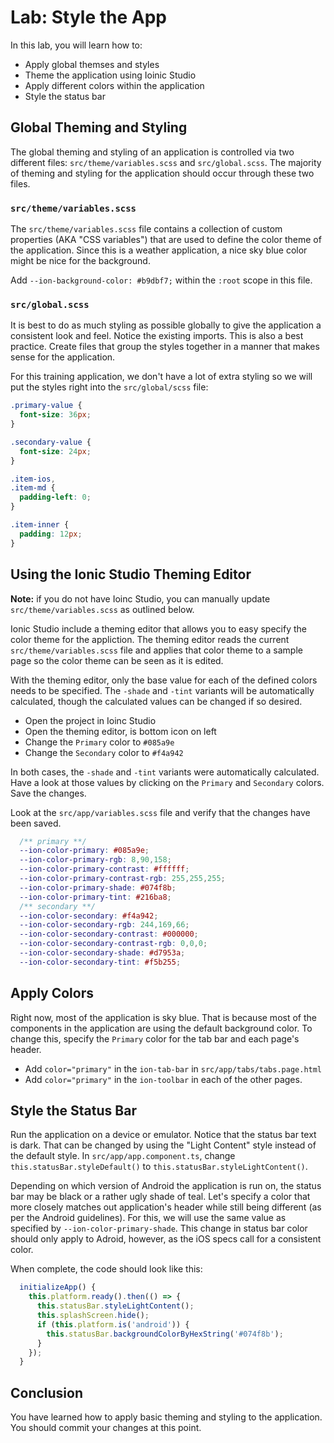 # Lab: Style the App 

In this lab, you will learn how to:

* Apply global themses and styles
* Theme the application using Ioinic Studio
* Apply different colors within the application
* Style the status bar

## Global Theming and Styling

The global theming and styling of an application is controlled via two different files: `src/theme/variables.scss` and `src/global.scss`. The majority of theming and styling for the application should occur through these two files.

### `src/theme/variables.scss`

The `src/theme/variables.scss` file contains a collection of custom properties (AKA "CSS variables") that are used to define the color theme of the application. Since this is a weather application, a nice sky blue color might be nice for the background.

Add `--ion-background-color: #b9dbf7;` within the `:root` scope in this file.

### `src/global.scss`

It is best to do as much styling as possible globally to give the application a consistent look and feel. Notice the existing imports. This is also a best practice. Create files that group the styles together in a manner that makes sense for the application.

For this training application, we don't have a lot of extra styling so we will put the styles right into the `src/global/scss` file:

```scss
.primary-value {
  font-size: 36px;
}

.secondary-value {
  font-size: 24px;
}

.item-ios,
.item-md {
  padding-left: 0;
}

.item-inner {
  padding: 12px;
}
```

## Using the Ionic Studio Theming Editor

**Note:** if you do not have Ioinc Studio, you can manually update `src/theme/variables.scss` as outlined below.

Ionic Studio include a theming editor that allows you to easy specify the color theme for the appliction. The theming editor reads the current `src/theme/variables.scss` file and applies that color theme to a sample page so the color theme can be seen as it is edited.

With the theming editor, only the base value for each of the defined colors needs to be specified. The `-shade` and `-tint` variants will be automatically calculated, though the calculated values can be changed if so desired.

* Open the project in Ioinc Studio
* Open the theming editor, is bottom icon on left
* Change the `Primary` color to `#085a9e`
* Change the `Secondary` color to `#f4a942`

In both cases, the `-shade` and `-tint` variants were automatically calculated. Have a look at those values by clicking on the `Primary` and `Secondary` colors. Save the changes.

Look at the `src/app/variables.scss` file and verify that the changes have been saved.

```scss
  /** primary **/
  --ion-color-primary: #085a9e;
  --ion-color-primary-rgb: 8,90,158;
  --ion-color-primary-contrast: #ffffff;
  --ion-color-primary-contrast-rgb: 255,255,255;
  --ion-color-primary-shade: #074f8b;
  --ion-color-primary-tint: #216ba8;
  /** secondary **/
  --ion-color-secondary: #f4a942;
  --ion-color-secondary-rgb: 244,169,66;
  --ion-color-secondary-contrast: #000000;
  --ion-color-secondary-contrast-rgb: 0,0,0;
  --ion-color-secondary-shade: #d7953a;
  --ion-color-secondary-tint: #f5b255;
```

## Apply Colors

Right now, most of the application is sky blue. That is because most of the components in the application are using the default background color. To change this, specify the `Primary` color for the tab bar and each page's header.

* Add `color="primary"` in the `ion-tab-bar` in `src/app/tabs/tabs.page.html` 
* Add `color="primary"` in the `ion-toolbar` in each of the other pages. 

## Style the Status Bar

Run the application on a device or emulator. Notice that the status bar text is dark. That can be changed by using the "Light Content" style instead of the default style. In `src/app/app.component.ts`, change `this.statusBar.styleDefault()` to `this.statusBar.styleLightContent()`.

Depending on which version of Android the application is run on, the status bar may be black or a rather ugly shade of teal. Let's specify a color that more closely matches out application's header while still being different (as per the Android guidelines). For this, we will use the same value as specified by `--ion-color-primary-shade`. This change in status bar color should only apply to Adroid, however, as the iOS specs call for a consistent color.

When complete, the code should look like this:


```TypeScript
  initializeApp() {
    this.platform.ready().then(() => {
      this.statusBar.styleLightContent();
      this.splashScreen.hide();
      if (this.platform.is('android')) {
        this.statusBar.backgroundColorByHexString('#074f8b');
      }
    });
  }
```

<!-- TODO: Add a section on unit testing considerations. -->

## Conclusion

You have learned how to apply basic theming and styling to the application. You should commit your changes at this point.
